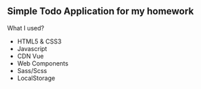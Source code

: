 ## Simple Todo Application for my homework 

What I used?
- HTML5 & CSS3
- Javascript
- CDN Vue
- Web Components
- Sass/Scss
- LocalStorage
